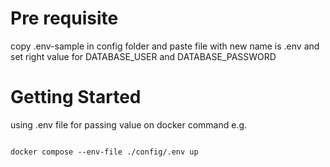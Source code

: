 # Pre requisite

copy .env-sample in config folder and paste file with new name is .env
and set right value for DATABASE_USER and DATABASE_PASSWORD

# Getting Started

using .env file for passing value on docker command
e.g.

<code>
docker compose --env-file ./config/.env up
</code>
